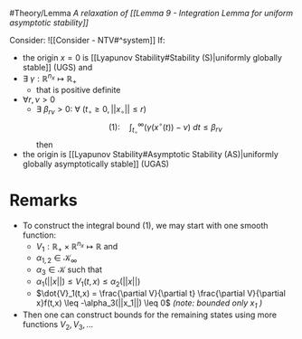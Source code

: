#Theory/Lemma 
*A relaxation of [[Lemma 9 - Integration Lemma for uniform asymptotic stability]]*

Consider: ![[Consider - NTV#^system]]
If:
- the origin $x=0$ is [[Lyapunov Stability#Stability (S)|uniformly globally stable]] (UGS)
and
- $\exists~\gamma:\mathbb{R}^{n_x}\mapsto\mathbb{R}_+$
	- that is positive definite
- $\forall r,\nu >0$ 
	- $\exists~\beta_{r\nu} >0:~\forall~(t_\circ\geq0,||x_\circ||\leq r)$
	$$(1):\quad \int_{t_\circ}^{\infty} \bigg( \gamma(x^\circ(t)) -\nu \bigg) ~dt \leq \beta_{r\nu}$$
then
- the origin is [[Lyapunov Stability#Asymptotic Stability (AS)|uniformly globally asymptotically stable]] (UGAS)



# Remarks
- To construct the integral bound (1), we may start with one smooth function:
	- $V_1:\mathbb{R}_+\times\mathbb{R}^{n_x}\mapsto\mathbb{R}$
	and
	- $\alpha_{1,2} \in \mathcal{K}_\infty$
	- $\alpha_3 \in\mathcal{K}$
	such that
	- $\alpha_1(||x||) \leq V_1(t,x) \leq \alpha_2(||x||)$
	- $\dot{V}_1(t,x) = \frac{\partial V}{\partial t} \frac{\partial V}{\partial x}f(t,x) \leq -\alpha_3(||x_1||) \leq 0$   *(note: bounded only $x_1$ )*
- Then one can construct bounds for the remaining states using more functions $V_2,V_3,\dots$ 
